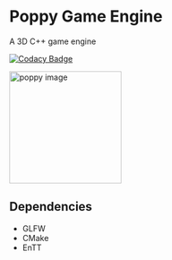 # Poppy Game Engine
A 3D C++ game engine

[![Codacy Badge](https://app.codacy.com/project/badge/Grade/d2f9aced704a43ca838dc0f52d25630e)](https://www.codacy.com/gh/leon-arndt/poppy-engine/dashboard?utm_source=github.com&amp;utm_medium=referral&amp;utm_content=leon-arndt/poppy-engine&amp;utm_campaign=Badge_Grade)

<img src="https://user-images.githubusercontent.com/29358582/116823929-a7dac880-ab87-11eb-8c99-b16f44edd995.png" alt="poppy image" width="200"/>

## Dependencies
- GLFW
- CMake
- EnTT
